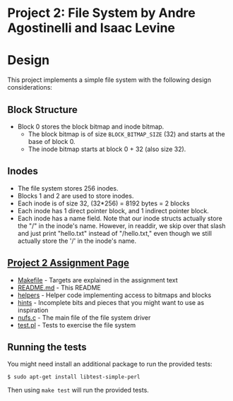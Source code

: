# Project 2: File System by Andre Agostinelli and Isaac Levine

# Design

This project implements a simple file system with the following design considerations:

## Block Structure

- Block 0 stores the block bitmap and inode bitmap.
  - The block bitmap is of size `BLOCK_BITMAP_SIZE` (32) and starts at the base of block 0.
  - The inode bitmap starts at block 0 + 32 (also size 32).

## Inodes

- The file system stores 256 inodes.
- Blocks 1 and 2 are used to store inodes.
- Each inode is of size 32, (32*256) = 8192 bytes = 2 blocks
- Each inode has 1 direct pointer block, and 1 indirect pointer block.
- Each inode has a name field. Note that our inode structs actually store the "/" in the inode's name. However, in readdir, we skip over that slash and just print "hello.txt" instead of "/hello.txt," even though we still actually store the '/' in the inode's name.

## [Project 2 Assignment Page](https://khoury-cs3650.github.io/p2.html)

- [Makefile](Makefile)   - Targets are explained in the assignment text
- [README.md](README.md) - This README
- [helpers](helpers)     - Helper code implementing access to bitmaps and blocks
- [hints](hints)         - Incomplete bits and pieces that you might want to use as inspiration
- [nufs.c](nufs.c)       - The main file of the file system driver
- [test.pl](test.pl)     - Tests to exercise the file system

## Running the tests

You might need install an additional package to run the provided tests:

```
$ sudo apt-get install libtest-simple-perl
```

Then using `make test` will run the provided tests.